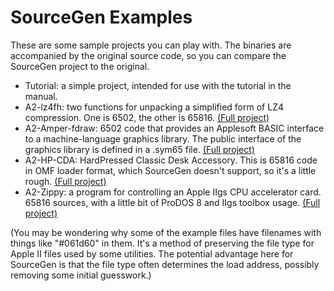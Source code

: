 # SourceGen Examples #

These are some sample projects you can play with.  The binaries are
accompanied by the original source code, so you can compare the SourceGen
project to the original.

 * Tutorial: a simple project, intended for use with the tutorial in
   the manual.
 * A2-lz4fh: two functions for unpacking a simplified form of LZ4 compression.
   One is 6502, the other is 65816.
   [(Full project)](https://github.com/fadden/fhpack)
 * A2-Amper-fdraw: 6502 code that provides an Applesoft BASIC interface
   to a machine-language graphics library.  The public interface of the
   graphics library is defined in a .sym65 file.
   [(Full project)](https://github.com/fadden/fdraw)
 * A2-HP-CDA: HardPressed Classic Desk Accessory.  This is 65816 code
   in OMF loader format, which SourceGen doesn't support, so it's a little
   rough.
   [(Full project)](https://fadden.com/apple2/hardpressed.html)
 * A2-Zippy: a program for controlling an Apple IIgs CPU accelerator card.
   65816 sources, with a little bit of ProDOS 8 and IIgs toolbox usage.
   [(Full project)](https://fadden.com/apple2/misc.html#zippy)

(You may be wondering why some of the example files have filenames with
things like "#061d60" in them.  It's a method of preserving the file type
for Apple II files used by some utilities.  The potential advantage here
for SourceGen is that the file type often determines the load address,
possibly removing some initial guesswork.)
